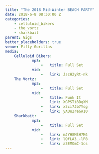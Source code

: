 ```yaml
---
title: "The 2018 Mid-Winter BEACH PARTY"
date: 2018-6-8 08:30:00 Z
categories:
    - celluloid_bikers
    - the_vortz
    - sharkbait
parent: Gigs
better_placeholders: true
venue: Fifty Gorillas
media:
    Celluloid Bikers:
            mp3:
                -   title: Full Set
            vid:
                -   link: JscH2yRt-nk
    The Vortz:
            mp3:
                -   title: Full Set
            vid:
                -   title: Funk It
                    link: XGPSTi8DqXM
                -   link: x3ci7Jb7Ysg
                -   link: yAUu2reGA10
    Sharkbait:
            mp3:
                -   title: Full Set
            vid:
                -   link: mJYH8MlH7M4
                -   link: lQfLA3_-lP8
                -   link: a3EMOmC-1cs
---
```

